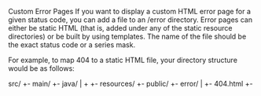 Custom Error Pages
If you want to display a custom HTML error page for a given status code, you can add a file to an /error directory. Error pages can either be static HTML (that is, added under any of the static resource directories) or be built by using templates. The name of the file should be the exact status code or a series mask.


For example, to map 404 to a static HTML file, your directory structure would be as follows:

src/
 +- main/
     +- java/
     |   + <source code>
     +- resources/
         +- public/
             +- error/
             |   +- 404.html
             +- <other public assets>